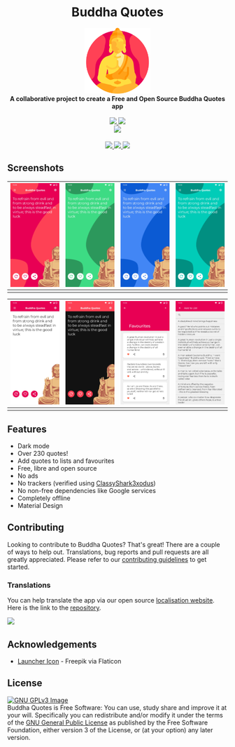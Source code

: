 <div align="center">
<h1>Buddha Quotes</h1>

  <img src="assets/buddha.svg" height="150" />
    </div>

<div align="center">
    <strong>A collaborative project to create a Free and Open Source Buddha Quotes app</strong>
    </div>
    <br>
    <div align="center">
      <a href="https://gitlab.com/bandev/buddha-quotes/-/pipelines" target="_blank">
      <img src="https://gitlab.com/bandev/buddha-quotes/badges/master/pipeline.svg"/>
      </a>
      <a href="https://gitlab.com/bandev/buddha-quotes/-/blob/master/LICENSE.md" target="_blank">
      <img src="https://img.shields.io/badge/license-GPL--3.0%2B-informational"/>
      </a>
      </div>
      <div align="center">
      <a href="https://github.com/KotlinBy/awesome-kotlin" target="_blank">
      <img src="https://kotlin.link/awesome-kotlin.svg"/>
      </a>
      </div>
      <br>
<div align="center">
<a href="https://play.google.com/store/apps/details?id=org.bandev.buddhaquotes" target="_blank">
<img src="https://play.google.com/intl/en_us/badges/images/generic/en_badge_web_generic.png" height="70" />
</a>
<a href="https://f-droid.org/packages/org.bandev.buddhaquotes/" target="_blank">
<img src="https://fdroid.gitlab.io/artwork/badge/get-it-on.png" height="70" />
</a>
<a href="https://bandev.computub.com/Buddha_Quotes/apk/latest.apk" target="_blank">
<img src="https://raw.githubusercontent.com/LibreShift/red-moon/master/art/direct-apk-download.png" height="70" />
</a>
</div>

<h2 id="screenshots">Screenshots</h2>
<table>
<thead>
<tr>
<th style="text-align:center"><img src="assets/1.jpg" width="180"/></th>
<th style="text-align:center"><img src="assets/10.jpg" width="180"/></th>
<th style="text-align:center"><img src="assets/2.jpg" width="180"/></th>
<th style="text-align:center"><img src="assets/3.jpg" width="180"/></th>
</tr>
</thead>
<tbody>
<tr>
<td style="text-align:center"></td>
</tr>
</tbody>
</table>
<table>
<thead>
<tr>
<th style="text-align:center"><img src="assets/4.jpg" width="180"/></th>
<th style="text-align:center"><img src="assets/5.jpg" width="180"/></th>
<th style="text-align:center"><img src="assets/8.jpg" width="180"/></th>
<th style="text-align:center"><img src="assets/9.jpg" width="180"/></th>
</tr>
</thead>
<tbody>
<tr>
<td style="text-align:center"></td>
</tr>
</tbody>
</table>

<h2 id="features">Features</h2>
<ul>
<li>Dark mode</li>
<li>Over 230 quotes!</li>
<li>Add quotes to lists and favourites</li>
<li>Free, libre and open source</li>
<li>No ads</li>
<li>No trackers (verified using <a href="https://bitbucket.org/oF2pks/fdroid-classyshark3xodus/src/master/">ClassyShark3xodus</a>)</li>
<li>No non-free dependencies like Google services</li>
<li>Completely offline</li>
<li>Material Design</li>
</ul>

<h2 id="contributing">Contributing</h2>
<p>Looking to contribute to Buddha Quotes? That&#39;s great! There are a couple of ways to help out. Translations, bug reports and pull requests are all greatly appreciated. Please refer to our <a href="https://gitlab.com/bandev/buddha-quotes/-/blob/master/CONTRIBUTING.md">contributing guidelines</a> to get started.</p>

<h3 id="translations">Translations</h3>
<p>You can help translate the app via our open source <a href="https://computub.com/bandev/localisation">localisation website</a>. Here is the link to the <a href="https://gitlab.com/bandev/bandev-localisation-project">repository</a>.</p>
<a href="https://computub.com/bandev/localisation"><img src="https://img.shields.io/badge/-help%20translate!-red"></a>

<h2 id="acknowledgements">Acknowledgements</h2>
<ul>
<li><a href="https://www.flaticon.com/authors/freepik">Launcher Icon</a> - Freepik via Flaticon</li>
</ul>

<h2 id="license">License</h2>
<p><a href="http://www.gnu.org/licenses/gpl-3.0.en.html"><img src="https://www.gnu.org/graphics/gplv3-127x51.png" alt="GNU GPLv3 Image"></a><br>Buddha Quotes is Free Software: You can use, study share and improve it at your will. Specifically you can redistribute and/or modify it under the terms of the <a href="https://www.gnu.org/licenses/gpl.html">GNU General Public License</a> as published by the Free Software Foundation, either version 3 of the License, or (at your option) any later version.  </p>

